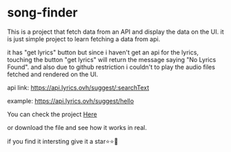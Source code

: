 # song-finder
This is a project that fetch data from an API and display the data on the UI. it is just simple project to learn fetching a data from api.

it has "get lyrics" button but since i haven't get an api for the lyrics, touching the button "get lyrics"  will return the message saying "No Lyrics Found".
and also due to github restriction i couldn't to play the audio files fetched and rendered on the UI.

api link: https://api.lyrics.ovh/suggest/:searchText

example: https://api.lyrics.ovh/suggest/hello

You can check the project 
[Here](https://zekud.github.io/song-finder/)

 or download the file and see how it works in real.

if you find it intersting give it a star⭐⭐🤩
